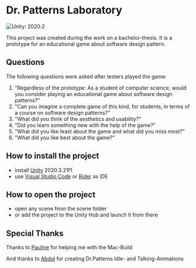 # Dr. Patterns Laboratory
![Unity: 2020.2](https://img.shields.io/badge/unity-2020.3-yellow)

This project was created during the work on a bachelor-thesis.
It is a prototype for an educational game about software design pattern.

## Questions
The following questions were asked after testers played the game:
1. "Regardless of the prototype: As a student of computer science, would you consider playing an educational game about software design patterns?"
2. "Can you imagine a complete game of this kind, for students, in terms of a course on software design patterns?"
3. "What did you think of the aesthetics and usability?"
4. "Did you learn something new with the help of the game?"
5. "What did you like least about the game and what did you miss most?"
6. "What did you like best about the game?"

## How to install the project
- install [Unity](https://unity3d.com/get-unity/download/archive) 2020.3.21f1
- use [Visual Studio Code](https://code.visualstudio.com/docs/other/unity) or [Rider](https://www.jetbrains.com/lp/dotnet-unity/) as IDE

## How to open the project
 - open any scene from the scene folder
 - or add the project to the Unity Hub and launch it from there

## Special Thanks
Thanks to [Pauline](https://github.com/proehr) for helping me with the Mac-Build

And thanks to [Abdul](https://github.com/abdool-bot) for creating Dr.Patterns Idle- and Talking-Animations
